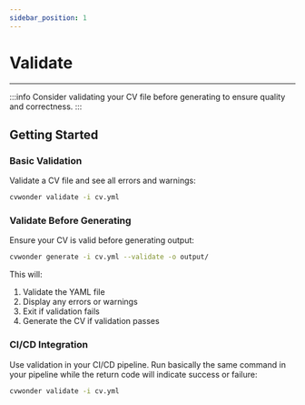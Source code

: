 ```yaml
---
sidebar_position: 1
---
```

# Validate

---

:::info
Consider validating your CV file before generating to ensure quality and correctness.
:::

## Getting Started

### Basic Validation

Validate a CV file and see all errors and warnings:

```bash
cvwonder validate -i cv.yml
```

### Validate Before Generating

Ensure your CV is valid before generating output:

```bash
cvwonder generate -i cv.yml --validate -o output/
```

This will:
1. Validate the YAML file
2. Display any errors or warnings
3. Exit if validation fails
4. Generate the CV if validation passes

### CI/CD Integration

Use validation in your CI/CD pipeline. Run basically the same command in your pipeline while the return code will indicate success or failure:

```bash
cvwonder validate -i cv.yml
```
